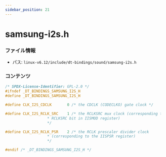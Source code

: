 ```yaml
---
sidebar_position: 21
---
```

# samsung-i2s.h

### ファイル情報

- パス: `linux-v6.12/include/dt-bindings/sound/samsung-i2s.h`

### コンテンツ

```h
/* SPDX-License-Identifier: GPL-2.0 */
#ifndef _DT_BINDINGS_SAMSUNG_I2S_H
#define _DT_BINDINGS_SAMSUNG_I2S_H

#define CLK_I2S_CDCLK		0 /* the CDCLK (CODECLKO) gate clock */

#define CLK_I2S_RCLK_SRC	1 /* the RCLKSRC mux clock (corresponding to
				   * RCLKSRC bit in IISMOD register)
				   */

#define CLK_I2S_RCLK_PSR	2 /* the RCLK prescaler divider clock
				   * (corresponding to the IISPSR register)
				   */

#endif /* _DT_BINDINGS_SAMSUNG_I2S_H */

```
